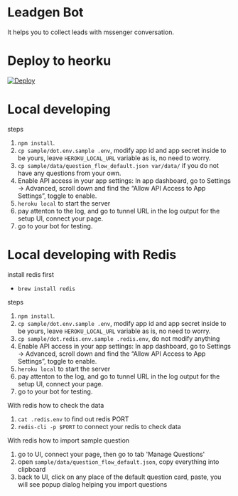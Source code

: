 Leadgen Bot
====

It helps you to collect leads with mssenger conversation.

Deploy to heorku
====

[![Deploy](https://www.herokucdn.com/deploy/button.svg)](https://heroku.com/deploy?template=https://github.com/liyu1981/com2us-leagenbot-template.git)

Local developing
====

steps
1. `npm install`.
2. `cp sample/dot.env.sample .env`, modify app id and app secret inside to be yours, leave `HEROKU_LOCAL_URL` variable as is, no need to worry.
3. `cp sample/data/question_flow_default.json var/data/` if you do not have any questions from your own.
4. Enable API access in your app settings: In app dashboard, go to Settings → Advanced, scroll down and find the “Allow API Access to App Settings”, toggle to enable.
5. `heroku local` to start the server
6. pay attenton to the log, and go to tunnel URL in the log output for the setup UI, connect your page.
7. go to your bot for testing.

Local developing with Redis
====

install redis first

* `brew install redis`

steps
1. `npm install`.
2. `cp sample/dot.env.sample .env`, modify app id and app secret inside to be yours, leave `HEROKU_LOCAL_URL` variable as is, no need to worry.
3. `cp sample/dot.redis.env.sample .redis.env`, do not modify anything
4. Enable API access in your app settings: In app dashboard, go to Settings → Advanced, scroll down and find the “Allow API Access to App Settings”, toggle to enable.
5. `heroku local` to start the server
6. pay attenton to the log, and go to tunnel URL in the log output for the setup UI, connect your page.
7. go to your bot for testing.

With redis how to check the data
1. `cat .redis.env` to find out redis PORT
2. `redis-cli -p $PORT` to connect your redis to check data

With redis how to import sample question
1. go to UI, connect your page, then go to tab 'Manage Questions'
2. open `sample/data/question_flow_default.json`, copy everything into clipboard
3. back to UI, click on any place of the default question card, paste, you will see popup dialog helping you import questions

